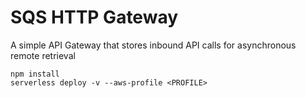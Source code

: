 # SQS HTTP Gateway
A simple API Gateway that stores inbound API calls for asynchronous remote retrieval

    npm install
    serverless deploy -v --aws-profile <PROFILE>
